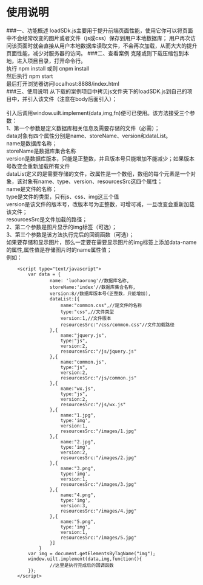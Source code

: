 # 使用说明
###一、功能概述
loadSDk.js主要用于提升前端页面性能，使用它你可以将页面中不会经常改变的图片或者文件（js或css）保存到用户本地数据库；
用户再次访问该页面时就会直接从用户本地数据库读取文件，不会再次加载，从而大大的提升页面性能，减少对服务器的访问。
###二、查看案例
克隆或则下载压缩包到本地，进入项目目录，打开命令行。<br/>
执行 npm install 或则 cnpm install<br/>
然后执行 npm start<br/>
最后打开浏览器访问localhost:8888/index.html<br/>
###三、使用说明
从下载的案例项目中拷贝js文件夹下的loadSDK.js到自己的项目中，并引入该文件（注意在body后面引入）；<br/>
		<script src="/js/loadSDK.js"></script><br/>
引入后调用window.uilt.implement(data,img,fn)便可已使用。该方法接受三个参数：<br/>
1、第一个参数是定义数据库相关信息及需要存储的文件（必需）；<br/>
data对象有四个属性分别是name、storeName、version和dataList。<br/>
name是数据库名称；<br/>
storeName是数据库集合名称<br/>
version是数据库版本，只能是正整数，并且版本号只能增加不能减少；如果版本号改变会重新加载所有文件<br/>
dataList定义的是需要存储的文件，改属性是一个数组，数组的每个元素是一个对象，该对象有name、type、version、resourcesSrc这四个属性；<br/>
name是文件的名称；<br/>
type是文件的类型，只有js、css、img这三个值<br/>
version是该文件的版本号，改版本号为正整数，可增可减，一旦改变会重新加载该文件；<br/>
resourcesSrc是文件加载的路径；<br/>
2、第二个参数是图片显示的img标签（可选）；<br/>
3、第三个参数是该方法执行完后的回调函数（可选）；<br/>
如果要存储和显示图片，那么一定要在需要显示图片的img标签上添加data-name的属性,属性值是存储图片时的name属性值；<br/>
例如：<img class="huanbao" data-name="1.jpg" src=""/>

		<script type="text/javascript">
			var data = {
					name: 'luohaorong'//数据库名称,
					storeName:'index'//数据库集合名称,
					version:8//数据库版本号(正整数，只能增加),
					dataList:[{
						name:"common.css",//是文件的名称
						type:"css",//文件类型
						version:1,//文件版本
						resourcesSrc:"/css/common.css"//文件加载路径
					},{
						name:"jquery.js",
						type:"js",
						version:2,
						resourcesSrc:"/js/jquery.js"
					},{
						name:"common.js",
						type:"js",
						version:2,
						resourcesSrc:"/js/common.js"
					},{
						name:"wx.js",
						type:"js",
						version:2,
						resourcesSrc:"/js/wx.js"
					},{
						name:"1.jpg",
						type:'img',
						version:1,
						resourcesSrc:"/images/1.jpg"
					},{
						name:"2.jpg",
						type:'img',
						version:2,
						resourcesSrc:"/images/2.jpg"
					},{
						name:"3.png",
						type:'img',
						version:1,
						resourcesSrc:"/images/3.jpg"
					},{
						name:"4.png",
						type:'img',
						version:3,
						resourcesSrc:"/images/4.jpg"
					},{
						name:"5.png",
						type:'img',
						version:1,
						resourcesSrc:"/images/5.jpg"
					}]
				}
			var img = document.getElementsByTagName("img");
			window.uilt.implement(data,img,function(){
					//这里是执行完成后的回调函数
			});
		</script>
